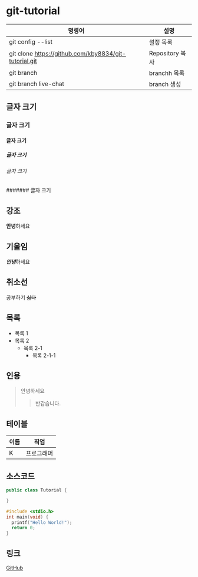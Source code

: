 # git-tutorial
명령어|설명
---|---|
git config --list| 설정 목록
git clone https://github.com/kby8834/git-tutorial.git|Repository 복사
git branch|branchh 목록
git branch live-chat|branch 생성

## 글자 크기
### 글자 크기
#### 글자 크기
##### 글자 크기
###### 글자 크기
####### 글자 크기

## 강조
**안녕**하세요

## 기울임
***안녕***하세요

## 취소선
공부하기 ~~싫다~~

## 목록
* 목록 1
* 목록 2
  * 목록 2-1
    * 목록 2-1-1

## 인용
>안녕하세요
>> 반갑습니다.

## 테이블
이름|직업
---|---|
K|프로그래머

## 소스코드
```java
public class Tutorial {

}
```
```c
#include <stdio.h>
int main(void) {
  printf("Hello World!");
  return 0;
}
```

## 링크
[GitHub](https://github.com/)
